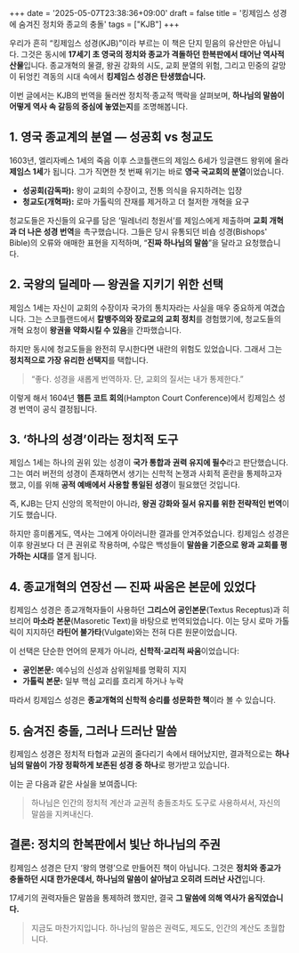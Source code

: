 +++
date = '2025-05-07T23:38:36+09:00'
draft = false
title = '킹제임스 성경에 숨겨진 정치와 종교의 충돌'
tags = ["KJB"]
+++

우리가 흔히 “킹제임스 성경(KJB)”이라 부르는 이 책은 단지 믿음의 유산만은 아닙니다. 그것은 동시에 **17세기 초 영국의 정치와 종교가 격돌하던 한복판에서 태어난 역사적 산물**입니다. 종교개혁의 물결, 왕권 강화의 시도, 교회 분열의 위험, 그리고 민중의 갈망이 뒤엉킨 격동의 시대 속에서 **킹제임스 성경은 탄생했습니다.**

이번 글에서는 KJB의 번역을 둘러싼 정치적·종교적 맥락을 살펴보며, **하나님의 말씀이 어떻게 역사 속 갈등의 중심에 놓였는지**를 조명해봅니다.

## 1. 영국 종교계의 분열 — 성공회 vs 청교도

1603년, 엘리자베스 1세의 죽음 이후 스코틀랜드의 제임스 6세가 잉글랜드 왕위에 올라 **제임스 1세**가 됩니다. 그가 직면한 첫 번째 위기는 바로 **영국 국교회의 분열**이었습니다.

* **성공회(감독파):** 왕이 교회의 수장이고, 전통 의식을 유지하려는 입장
* **청교도(개혁파):** 로마 가톨릭의 잔재를 제거하고 더 철저한 개혁을 요구

청교도들은 자신들의 요구를 담은 ‘밀레너리 청원서’를 제임스에게 제출하며 **교회 개혁과 더 나은 성경 번역**을 촉구했습니다. 그들은 당시 유통되던 비숍 성경(Bishops' Bible)의 오류와 애매한 표현을 지적하며, “**진짜 하나님의 말씀**”을 달라고 요청했습니다.

## 2. 국왕의 딜레마 — 왕권을 지키기 위한 선택

제임스 1세는 자신이 교회의 수장이자 국가의 통치자라는 사실을 매우 중요하게 여겼습니다. 그는 스코틀랜드에서 **칼뱅주의와 장로교의 교회 정치**를 경험했기에, 청교도들의 개혁 요청이 **왕권을 약화시킬 수 있음**을 간파했습니다.

하지만 동시에 청교도들을 완전히 무시한다면 내란의 위험도 있었습니다. 그래서 그는 **정치적으로 가장 유리한 선택지**를 택합니다.

> “좋다. 성경을 새롭게 번역하자. 단, 교회의 질서는 내가 통제한다.”

이렇게 해서 1604년 **햄튼 코트 회의**(Hampton Court Conference)에서 킹제임스 성경 번역이 공식 결정됩니다.

## 3. ‘하나의 성경’이라는 정치적 도구

제임스 1세는 하나의 권위 있는 성경이 **국가 통합과 권력 유지에 필수**라고 판단했습니다. 그는 여러 버전의 성경이 존재하면서 생기는 신학적 논쟁과 사회적 혼란을 통제하고자 했고, 이를 위해 **공적 예배에서 사용할 통일된 성경**이 필요했던 것입니다.

즉, KJB는 단지 신앙의 목적만이 아니라, **왕권 강화와 질서 유지를 위한 전략적인 번역**이기도 했습니다.

하지만 흥미롭게도, 역사는 그에게 아이러니한 결과를 안겨주었습니다. 킹제임스 성경은 이후 왕권보다 더 큰 권위로 작용하며, 수많은 백성들이 **말씀을 기준으로 왕과 교회를 평가하는 시대**를 열게 됩니다.

## 4. 종교개혁의 연장선 — 진짜 싸움은 본문에 있었다

킹제임스 성경은 종교개혁자들이 사용하던 **그리스어 공인본문**(Textus Receptus)과 히브리어 **마소라 본문**(Masoretic Text)을 바탕으로 번역되었습니다. 이는 당시 로마 가톨릭이 지지하던 **라틴어 불가타**(Vulgate)와는 전혀 다른 원문이었습니다.

이 선택은 단순한 언어의 문제가 아니라, **신학적·교리적 싸움**이었습니다:

* **공인본문:** 예수님의 신성과 삼위일체를 명확히 지지
* **가톨릭 본문:** 일부 핵심 교리를 흐리게 하거나 누락

따라서 킹제임스 성경은 **종교개혁의 신학적 승리를 성문화한 책**이라 볼 수 있습니다.

## 5. 숨겨진 충돌, 그러나 드러난 말씀

킹제임스 성경은 정치적 타협과 교권의 줄다리기 속에서 태어났지만, 결과적으로는 **하나님의 말씀이 가장 정확하게 보존된 성경 중 하나**로 평가받고 있습니다.

이는 곧 다음과 같은 사실을 보여줍니다:

> 하나님은 인간의 정치적 계산과 교권적 충돌조차도 도구로 사용하셔서, 자신의 말씀을 지켜내신다.

## 결론: 정치의 한복판에서 빛난 하나님의 주권

킹제임스 성경은 단지 ‘왕의 명령’으로 만들어진 책이 아닙니다. 그것은 **정치와 종교가 충돌하던 시대 한가운데서, 하나님의 말씀이 살아남고 오히려 드러난 사건**입니다.

17세기의 권력자들은 말씀을 통제하려 했지만, 결국 **그 말씀에 의해 역사가 움직였습니다.**

> 지금도 마찬가지입니다.
> 하나님의 말씀은 권력도, 제도도, 인간의 계산도 초월합니다.

